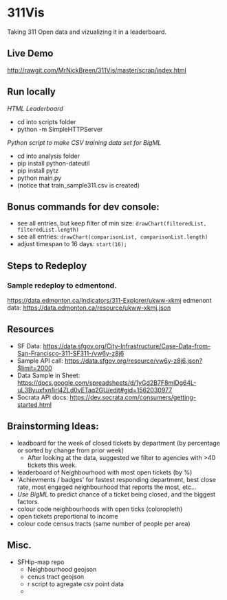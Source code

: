 # 311Vis
Taking 311 Open data and vizualizing it in a leaderboard.

## Live Demo
http://rawgit.com/MrNickBreen/311Vis/master/scrap/index.html


## Run locally
*HTML Leaderboard*
- cd into scripts folder
- python -m SimpleHTTPServer

*Python script to make CSV training data set for BigML*
- cd into analysis folder
- pip install python-dateutil
- pip install pytz
- python main.py
- (notice that train_sample311.csv is created)

## Bonus commands for dev console:
- see all entries, but keep filter of min size: `drawChart(filteredList, filteredList.length)`
- see all entries: `drawChart(comparisonList, comparisonList.length)`
- adjust timespan to 16 days: `start(16);`



## Steps to Redeploy
### Sample redeploy to edmentond.
https://data.edmonton.ca/Indicators/311-Explorer/ukww-xkmj
edmenont data: https://data.edmonton.ca/resource/ukww-xkmj.json


## Resources
- SF Data: https://data.sfgov.org/City-Infrastructure/Case-Data-from-San-Francisco-311-SF311-/vw6y-z8j6
- Sample API call: https://data.sfgov.org/resource/vw6y-z8j6.json?$limit=2000
- Data Sample in Sheet: https://docs.google.com/spreadsheets/d/1yGd2B7F8mlDg64L-uL3Byuxfxn1irl4ZLd0vETaq2GU/edit#gid=1562030977
- Socrata API docs: https://dev.socrata.com/consumers/getting-started.html

## Brainstorming Ideas:
- leadboard for the week of closed tickets by department (by percentage or sorted by change from prior week)
  - After looking at the data, suggested we filter to agencies with >40 tickets this week.
- leaderboard of Neighbourhood with most open tickets (by %)
- 'Achievments / badges' for fastest responding department, best close rate, most engaged neighbourhood that reports the most, etc...
- *Use BigML* to predict chance of a ticket being closed, and the biggest factors.
- colour code neighbourhoods with open ticks (coloropleth)
- open tickets preportional to income
- colour code census tracts (same number of people per area)


## Misc.
- SFHip-map repo
  - Neighbourhood geojson
  - cenus tract geojson
  - r script to agregate csv point data
  -
